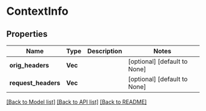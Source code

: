 # ContextInfo

## Properties
Name | Type | Description | Notes
------------ | ------------- | ------------- | -------------
**orig_headers** | **Vec<String>** |  | [optional] [default to None]
**request_headers** | **Vec<String>** |  | [optional] [default to None]

[[Back to Model list]](../README.md#documentation-for-models) [[Back to API list]](../README.md#documentation-for-api-endpoints) [[Back to README]](../README.md)


